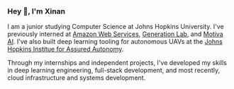 ### Hey 👋, I'm Xinan

I am a junior studying Computer Science at Johns Hopkins University. I've previously interned at [Amazon Web Services](https://aws.amazon.com/?nc2=h_lg), [Generation Lab](https://www.generationlab.org/), and [Motiva AI](https://www.motiva.ai/). I've also built deep learning tooling for autonomous UAVs at the [Johns Hopkins Institue for Assured Autonomy](https://iaa.jhu.edu/). 

Through my internships and independent projects, I've developed my skills in deep learning engineering, full-stack development, and most recently, cloud infrastructure and systems development.

